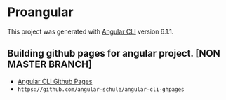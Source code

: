 # Proangular

This project was generated with [Angular CLI](https://github.com/angular/angular-cli) version 6.1.1.

## Building github pages for angular project. [NON MASTER BRANCH]
* [Angular CLI Github Pages](https://github.com/angular-schule/angular-cli-ghpages)
* `https://github.com/angular-schule/angular-cli-ghpages`
